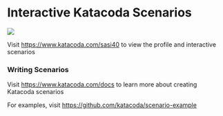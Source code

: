 # Interactive Katacoda Scenarios

[![](http://shields.katacoda.com/katacoda/sasi40/count.svg)](https://www.katacoda.com/sasi40 "Get your profile on Katacoda.com")

Visit https://www.katacoda.com/sasi40 to view the profile and interactive scenarios

### Writing Scenarios
Visit https://www.katacoda.com/docs to learn more about creating Katacoda scenarios

For examples, visit https://github.com/katacoda/scenario-example
